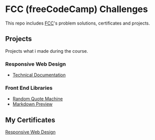 # FCC (freeCodeCamp) Challenges

This repo includes [FCC](https://www.freecodecamp.org/)'s problem solutions, certificates and projects.

## Projects

Projects what i made during the course.

### Responsive Web Design

- [Technical Documentation](https://codepen.io/ridvanaltun/full/GbvmzY)

### Front End Libraries

- [Random Quote Machine](https://codepen.io/ridvanaltun/full/YzwXMQM)
- [Markdown Preview](https://codepen.io/ridvanaltun/full/qBbdGgZ)

## My Certificates

[Responsive Web Design](https://www.freecodecamp.org/certification/ridvanaltun/responsive-web-design)

